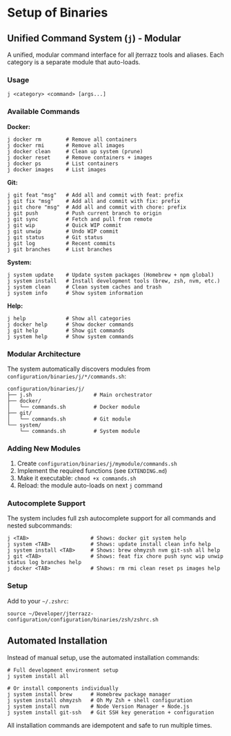 # Setup of Binaries

## Unified Command System (`j`) - Modular

A unified, modular command interface for all jterrazz tools and aliases. Each category is a separate module that auto-loads.

### Usage

```shell
j <category> <command> [args...]
```

### Available Commands

**Docker:**

```shell
j docker rm        # Remove all containers
j docker rmi       # Remove all images
j docker clean     # Clean up system (prune)
j docker reset     # Remove containers + images
j docker ps        # List containers
j docker images    # List images
```

**Git:**

```shell
j git feat "msg"   # Add all and commit with feat: prefix
j git fix "msg"    # Add all and commit with fix: prefix
j git chore "msg"  # Add all and commit with chore: prefix
j git push         # Push current branch to origin
j git sync         # Fetch and pull from remote
j git wip          # Quick WIP commit
j git unwip        # Undo WIP commit
j git status       # Git status
j git log          # Recent commits
j git branches     # List branches
```

**System:**

```shell
j system update    # Update system packages (Homebrew + npm global)
j system install   # Install development tools (brew, zsh, nvm, etc.)
j system clean     # Clean system caches and trash
j system info      # Show system information
```

**Help:**

```shell
j help             # Show all categories
j docker help      # Show docker commands
j git help         # Show git commands
j system help      # Show system commands
```

### Modular Architecture

The system automatically discovers modules from `configuration/binaries/j/*/commands.sh`:

```
configuration/binaries/j/
├── j.sh                    # Main orchestrator
├── docker/
│   └── commands.sh         # Docker module
├── git/
│   └── commands.sh         # Git module
└── system/
    └── commands.sh         # System module
```

### Adding New Modules

1. Create `configuration/binaries/j/mymodule/commands.sh`
2. Implement the required functions (see `EXTENDING.md`)
3. Make it executable: `chmod +x commands.sh`
4. Reload: the module auto-loads on next `j` command

### Autocomplete Support

The system includes full zsh autocomplete support for all commands and nested subcommands:

```shell
j <TAB>                    # Shows: docker git system help
j system <TAB>             # Shows: update install clean info help
j system install <TAB>     # Shows: brew ohmyzsh nvm git-ssh all help
j git <TAB>                # Shows: feat fix chore push sync wip unwip status log branches help
j docker <TAB>             # Shows: rm rmi clean reset ps images help
```

### Setup

Add to your `~/.zshrc`:

```shell
source ~/Developer/jterrazz-configuration/configuration/binaries/zsh/zshrc.sh
```

## Automated Installation

Instead of manual setup, use the automated installation commands:

```shell
# Full development environment setup
j system install all

# Or install components individually
j system install brew      # Homebrew package manager
j system install ohmyzsh   # Oh My Zsh + shell configuration
j system install nvm       # Node Version Manager + Node.js
j system install git-ssh   # Git SSH key generation + configuration
```

All installation commands are idempotent and safe to run multiple times.
